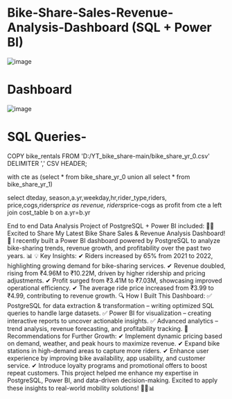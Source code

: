 # Bike-Share-Sales-Revenue-Analysis-Dashboard (SQL + Power BI)
![image](https://github.com/user-attachments/assets/a17c75a0-e5bd-4dc2-b51a-6af116a67a0d)

# Dashboard

![image](https://github.com/user-attachments/assets/b1f6e763-1c6a-4386-bad6-0c3931717747)

# SQL Queries-

COPY bike_rentals 
FROM 'D:/YT_bike_share-main/bike_share_yr_0.csv' 
DELIMITER ',' 
CSV HEADER;



with cte as (select * from bike_share_yr_0
union all
select * from bike_share_yr_1)


select dteday,
season,a.yr,weekday,hr,rider_type,riders,
price,cogs,riders*price as revenue,
riders*price-cogs as profit
from cte a
left join cost_table b
on a.yr=b.yr


End to end Data Analysis Project of PostgreSQL + Power BI included:
🚴‍♂️ Excited to Share My Latest Bike Share Sales & Revenue Analysis Dashboard! 🚀
I recently built a Power BI dashboard powered by PostgreSQL to analyze bike-sharing trends, revenue growth, and profitability over the past two years. 📊
💡 Key Insights:
 ✔ Riders increased by 65% from 2021 to 2022, highlighting growing demand for bike-sharing services.
 ✔ Revenue doubled, rising from ₹4.96M to ₹10.22M, driven by higher ridership and pricing adjustments.
 ✔ Profit surged from ₹3.41M to ₹7.03M, showcasing improved operational efficiency.
 ✔ The average ride price increased from ₹3.99 to ₹4.99, contributing to revenue growth.
🔍 How I Built This Dashboard:
 ✅ PostgreSQL for data extraction & transformation – writing optimized SQL queries to handle large datasets.
 ✅ Power BI for visualization – creating interactive reports to uncover actionable insights.
 ✅ Advanced analytics – trend analysis, revenue forecasting, and profitability tracking.
🚀 Recommendations for Further Growth:
 ✔ Implement dynamic pricing based on demand, weather, and peak hours to maximize revenue.
 ✔ Expand bike stations in high-demand areas to capture more riders.
 ✔ Enhance user experience by improving bike availability, app usability, and customer service.
 ✔ Introduce loyalty programs and promotional offers to boost repeat customers.
This project helped me enhance my expertise in PostgreSQL, Power BI, and data-driven decision-making. Excited to apply these insights to real-world mobility solutions! 🚴‍♂️📊


